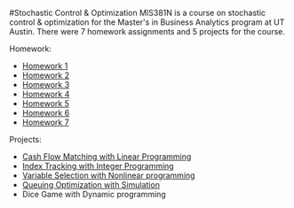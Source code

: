 #Stochastic Control & Optimization
MIS381N is a course on stochastic control & optimization for the Master's in Business Analytics program at UT Austin. There were 7 homework assignments and 5 projects for the course.
  
Homework:
* [Homework 1](https://github.com/juliaawu/mis381n-stochastic-control-and-optimization/tree/master/hw1)
* [Homework 2](https://github.com/juliaawu/mis381n-stochastic-control-and-optimization/tree/master/hw2)
* [Homework 3](https://github.com/juliaawu/mis381n-stochastic-control-and-optimization/tree/master/hw3)
* [Homework 4](https://github.com/juliaawu/mis381n-stochastic-control-and-optimization/tree/master/hw4)
* [Homework 5](https://github.com/juliaawu/mis381n-stochastic-control-and-optimization/tree/master/hw5)
* [Homework 6](https://github.com/juliaawu/mis381n-stochastic-control-and-optimization/tree/master/hw6)
* [Homework 7](https://github.com/juliaawu/mis381n-stochastic-control-and-optimization/tree/master/hw7)

Projects:
* [Cash Flow Matching with Linear Programming](https://github.com/juliaawu/mis381n-stochastic-control-and-optimization/tree/master/project1)
* [Index Tracking with Integer Programming](https://github.com/juliaawu/mis381n-stochastic-control-and-optimization/tree/master/project2)
* [Variable Selection with Nonlinear programming](https://github.com/juliaawu/mis381n-stochastic-control-and-optimization/tree/master/project3)
* [Queuing Optimization with Simulation](https://github.com/juliaawu/mis381n-stochastic-control-and-optimization/tree/master/project4)
* Dice Game with Dynamic programming